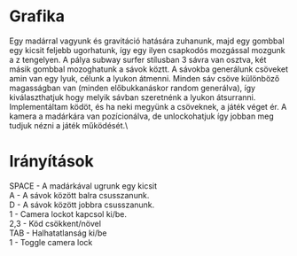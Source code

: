 # Grafika
Egy madárral vagyunk és gravitáció hatására zuhanunk, majd egy gombbal egy kicsit feljebb ugorhatunk, így egy ilyen csapkodós mozgással mozgunk a z tengelyen. A pálya subway surfer stílusban 3 sávra van osztva, két másik gombbal mozoghatunk a sávok köztt. A sávokba generálunk csöveket amin van egy lyuk, célunk a lyukon átmenni. Minden sáv csöve különböző magasságban van (minden előbukkanáskor random generálva), így kiválaszthatjuk hogy melyik sávban szeretnénk a lyukon átsurranni. Implementáltam ködöt, és ha neki megyünk a csöveknek, a játék véget ér. A kamera a madárkára van pozícionálva, de unlockohatjuk így jobban meg tudjuk nézni a játék működését.\

# Irányítások
SPACE - A madárkával ugrunk egy kicsit\
A - A sávok között balra csusszanunk.\
D - A sávok között jobbra csusszanunk.\
1 - Camera lockot kapcsol ki/be.\
2,3 - Köd csökkent/növel\
TAB - Halhatatlanság ki/be\
1 - Toggle camera lock
